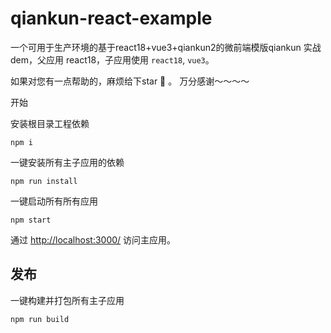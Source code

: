 # qiankun-react-example

一个可用于生产环境的基于react18+vue3+qiankun2的微前端模版qiankun 实战 dem，父应用 react18，子应用使用 `react18`, `vue3`。

如果对您有一点帮助的，麻烦给下star 🌟 。 万分感谢～～～～

开始

安装根目录工程依赖

```
npm i
```

一键安装所有主子应用的依赖

```
npm run install
```

一键启动所有所有应用

```
npm start
```

通过 [http://localhost:3000/](http://localhost:8080/) 访问主应用。

## 发布

一键构建并打包所有主子应用

```
npm run build
```
